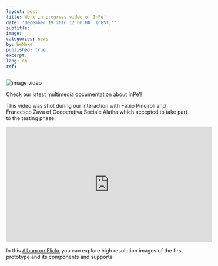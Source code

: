 ```yaml
---
layout: post
title: Work in progress video of InPe’
date: 'December 19 2016 12:00:00  (CEST)'''
subtitle:
image:
categories: news
by: WeMake
published: true
excerpt:
lang: en
ref: 
---
```


![image video](http://wemake.cc/core/uploads/2017/03/zava-costa.jpg)

Check our latest multimedia documentation about  InPe’!

This video was shot during our interaction with Fabio Pinciroli and Francesco Zava of Cooperativa Sociale Alatha which accepted to take part to the testing phase:


<iframe width="560" height="315" src="https://www.youtube.com/embed/qNk2NBsRiFc" frameborder="0" allowfullscreen></iframe>

In this [Album on Flickr](https://www.flickr.com/photos/wemake_cc/albums/72157674118203044 "Album on flickr") you can explore high resolution images of the first prototype and its components and supports:
